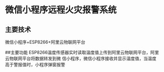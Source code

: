 # 微信小程序远程火灾报警系统

## 主要技术
微信小程序+ESP8266+阿里云物联网平台

##主要功能
ESP8266温度传感器实时读取温度值上传到阿里云物联网平台，阿里云物联网平台将数据转发到微	信小程序，微信小程序接收并显示温度值，当温度高于警报值时，小程序弹窗报警
